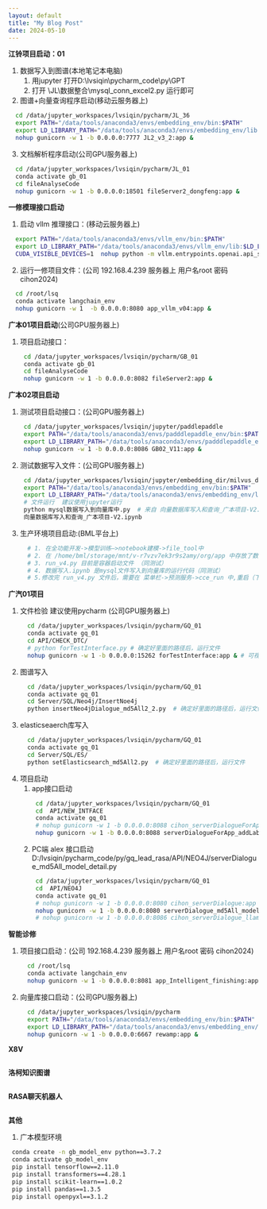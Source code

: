 ```yaml
---
layout: default
title: "My Blog Post"
date: 2024-05-10
---
```


**江铃项目启动：01**
 1. 数据写入到图谱(本地笔记本电脑)
    1. 用jupyter 打开D:\lvsiqin\pycharm_code\py\GPT
    2. 打开 \JL\数据整合\mysql_conn_excel2.py 运行即可  
 2. 图谱+向量查询程序启动(移动云服务器上)
```sh
  cd /data/jupyter_workspaces/lvsiqin/pycharm/JL_36
  export PATH="/data/tools/anaconda3/envs/embedding_env/bin:$PATH"
  export LD_LIBRARY_PATH="/data/tools/anaconda3/envs/embedding_env/lib:$LD_LIBRARY_PATH"
  nohup gunicorn -w 1 -b 0.0.0.0:7777 JL2_v3_2:app &
```
 3. 文档解析程序启动(公司GPU服务器上)
```sh
  cd /data/jupyter_workspaces/lvsiqin/pycharm/JL_01
  conda activate gb_01
  cd fileAnalyseCode
  nohup gunicorn -w 1 -b 0.0.0.0:18501 fileServer2_dongfeng:app &
```
**一修模理接口启动**
 1. 启动 vllm 推理接口：(移动云服务器上)
```sh
  export PATH="/data/tools/anaconda3/envs/vllm_env/bin:$PATH"
  export LD_LIBRARY_PATH="/data/tools/anaconda3/envs/vllm_env/lib:$LD_LIBRARY_PATH"
  CUDA_VISIBLE_DEVICES=1  nohup python -m vllm.entrypoints.openai.api_server --model /data/jupyter_workspaces/wanglina/models/llama2-Chinese-13b-Chat_0221 --host 0.0.0.0 --port 6666 --tensor-parallel-size 1 --max-parallel-loading-workers 8 --tokenizer-mode auto &
```
 2. 运行一修项目文件：(公司 192.168.4.239 服务器上 用户名root 密码 cihon2024)
  ```sh
    cd /root/lsq
    conda activate langchain_env
    nohup gunicorn -w 1  -b 0.0.0.0:8080 app_vllm_v04:app &
  ```
**广本01项目启动**(公司GPU服务器上)
 1. 项目启动接口：
    ```sh
     cd /data/jupyter_workspaces/lvsiqin/pycharm/GB_01
     conda activate gb_01
     cd fileAnalyseCode
     nohup gunicorn -w 1 -b 0.0.0.0:8082 fileServer2:app &
    ```

**广本02项目启动** 
 1. 测试项目启动接口：(公司GPU服务器上)
     ```sh
      cd /data/jupyter_workspaces/lvsiqin/jupyter/paddlepaddle
      export PATH="/data/tools/anaconda3/envs/padddlepaddle_env/bin:$PATH"
      export LD_LIBRARY_PATH="/data/tools/anaconda3/envs/padddlepaddle_env/lib:$LD_LIBRARY_PATH"
      nohup gunicorn -w 1 -b 0.0.0.0:8086 GB02_V11:app &
     ```
  2. 测试数据写入文件：(公司GPU服务器上)
     ```sh
      cd /data/jupyter_workspaces/lvsiqin/jupyter/embedding_dir/milvus_dir/
      export PATH="/data/tools/anaconda3/envs/embedding_env/bin:$PATH"
      export LD_LIBRARY_PATH="/data/tools/anaconda3/envs/embedding_env/lib:$LD_LIBRARY_PATH"
      # 文件运行  建议使用jupyter运行
      python mysql数据写入到向量库中.py  # 来自 向量数据库写入和查询_广本项目-V2.ipynb 文件
      向量数据库写入和查询_广本项目-V2.ipynb
     ```
  3. 生产环境项目启动:(BML平台上)
     ```sh
       # 1. 在全功能开发->模型训练—>notebook建模->file_tool中
       # 2. 在 /home/bml/storage/mnt/v-r7vzv7ek3r9s2amy/org/app 中存放了数据写入和项目启动文件
       # 3. run_v4.py 目前是容器启动文件 （同测试）
       # 4. 数据写入.ipynb 是mysql文件写入到向量库的运行代码（同测试）
       # 5.修改完 run_v4.py 文件后，需要在 菜单栏->预测服务->cce_run 中,重启（下线->上线）容器。
     ```
**广汽01项目**
 1. 文件检验 建议使用pycharm (公司GPU服务器上)
    ```sh
      cd /data/jupyter_workspaces/lvsiqin/pycharm/GQ_01
      conda activate gq_01
      cd API/CHECK_DTC/
      # python forTestInterface.py # 确定好里面的路径后，运行文件
      nohup gunicorn -w 1 -b 0.0.0.0:15262 forTestInterface:app & # 可视化接口启动
    ```
 3. 图谱写入
    ```sh
      cd /data/jupyter_workspaces/lvsiqin/pycharm/GQ_01
      conda activate gq_01
      cd Server/SQL/Neo4j/InsertNoe4j
      python insertNeo4jDialogue_md5All2_2.py  # 确定好里面的路径后，运行文件
    ```
 5. elasticseaerch库写入
    ```sh
      cd /data/jupyter_workspaces/lvsiqin/pycharm/GQ_01
      conda activate gq_01
      cd Server/SQL/ES/
      python setElasticsearch_md5All2.py  # 确定好里面的路径后，运行文件
    ```
 7. 项目启动
    1. app接口启动
       ```sh
        cd /data/jupyter_workspaces/lvsiqin/pycharm/GQ_01
        cd  API/NEW_INTFACE
        conda activate gq_01
        # nohup gunicorn -w 1 -b 0.0.0.0:8088 cihon_serverDialogueForApp_addLabel:app & # 彩虹内部测试
        nohup gunicorn -w 1 -b 0.0.0.0:8088 serverDialogueForApp_addLabel:app & # 项目测试
       ```
    3. PC端 alex 接口启动
       D:/lvsiqin/pycharm_code/py/gq_lead_rasa/API/NEO4J/serverDialogue_md5All_model_detail.py
       ```sh
        cd /data/jupyter_workspaces/lvsiqin/pycharm/GQ_01
        cd  API/NEO4J
        conda activate gq_01
        # nohup gunicorn -w 1 -b 0.0.0.0:8080 cihon_serverDialogue:app & # 彩虹内部测试
        nohup gunicorn -w 1 -b 0.0.0.0:8080 serverDialogue_md5All_model_detail:app & # 项目测试
        # nohup gunicorn -w 1 -b 0.0.0.0:8086 cihon_serverDialogue_llama2:app & # 彩虹一修机器人使用
       ```
**智能诊修**
 1. 项目接口启动：(公司 192.168.4.239 服务器上 用户名root 密码 cihon2024)
    ```sh
      cd /root/lsq
      conda activate langchain_env
      nohup gunicorn -w 1 -b 0.0.0.0:8081 app_Intelligent_finishing:app &
    ```
 2. 向量库接口启动：(公司GPU服务器上)
    ```sh
      cd /data/jupyter_workspaces/lvsiqin/pycharm
      export PATH="/data/tools/anaconda3/envs/embedding_env/bin:$PATH"
      export LD_LIBRARY_PATH="/data/tools/anaconda3/envs/embedding_env/lib:$LD_LIBRARY_PATH"
      nohup gunicorn -w 1 -b 0.0.0.0:6667 rewamp:app &
    ```
    
**X8V**
```sh

```
**洛柯知识图谱**
```sh

```
**RASA聊天机器人**
```sh

```
**其他**
 1. 广本模型环境
 ```sh
  conda create -n gb_model_env python==3.7.2
  conda activate gb_model_env
  pip install tensorflow==2.11.0
  pip install transformers==4.28.1
  pip install scikit-learn==1.0.2
  pip install pandas==1.3.5
  pip install openpyxl==3.1.2
  ```

     
